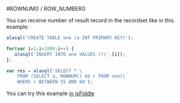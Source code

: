#ROWNUM() / ROW_NUMBER()

You can receive number of result record in the recordset like in this example:

```js
alasql('CREATE TABLE one (a INT PRIMARY KEY)');

for(var i=1;i<1000;i++) {
   alasql('INSERT INTO one VALUES (?)',[i]);
};

var res = alasql('SELECT * \
    FROM (SELECT a, ROWNUM() AS r FROM one)\
    WHERE r BETWEEN 55 AND 60');
```
You can try this example [in jsFiddle](http://jsfiddle.net/agershun/81noowmn/11/)